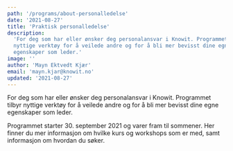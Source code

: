 ```yaml
---
path: '/programs/about-personalledelse'
date: '2021-08-27'
title: 'Praktisk personalledelse'
description:
  'For deg som har eller ønsker deg personalansvar i Knowit. Programmet tilbyr
  nyttige verktøy for å veilede andre og for å bli mer bevisst dine egne
  egenskaper som leder.'
image: ''
author: 'Mayn Ektvedt Kjær'
email: 'mayn.kjar@knowit.no'
updated: '2021-08-27'
---
```


For deg som har eller ønsker deg personalansvar i Knowit. Programmet tilbyr
nyttige verktøy for å veilede andre og for å bli mer bevisst dine egne
egenskaper som leder.

Programmet starter 30. september 2021 og varer fram til sommener. Her finner
du mer informasjon om hvilke kurs og workshops som er med, samt informasjon om
hvordan du søker.
